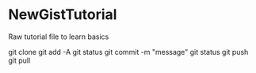 # NewGistTutorial

Raw tutorial file to learn basics 

git clone 
git add -A
git status
git commit -m "message"
git status
git push
git pull
